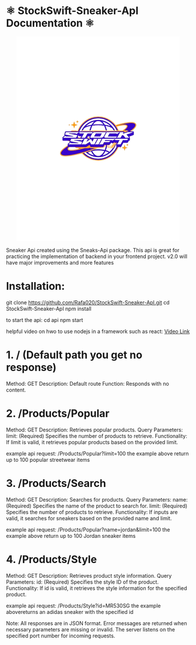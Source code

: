 # ⚛️ StockSwift-Sneaker-ApI Documentation ⚛️

<p align="center">
<img src="./img/stockswift-logo.png"></img>
</p>

Sneaker Api created using the Sneaks-Api package.
This api is great for practicing the implementation of backend in your frontend project. v2.0 will have major improvements and more features

# Installation:

git clone https://github.com/Rafa020/StockSwift-Sneaker-ApI.git
cd StockSwift-Sneaker-ApI
npm install

to start the api:
cd api
npm start

helpful video on hwo to use nodejs in a framework such as react:
<a href="https://youtu.be/w3vs4a03y3I?si=R9espNFXuQnO6kod" target="_blank">
Video Link
</a>
 # 1. / (Default path you get no response)
Method: GET
Description: Default route
Function: Responds with no content.

# 2. /Products/Popular
Method: GET
Description: Retrieves popular products.
Query Parameters:
limit: (Required) Specifies the number of products to retrieve.
Functionality:
If limit is valid, it retrieves popular products based on the provided limit.

example api request: /Products/Popular?limit=100
the example above return up to 100 popular streetwear items



# 3. /Products/Search
Method: GET
Description: Searches for products.
Query Parameters:
name: (Required) Specifies the name of the product to search for.
limit: (Required) Specifies the number of products to retrieve.
Functionality:
If inputs are valid, it searches for sneakers based on the provided name and limit.

example api request: /Products/Popular?name=jordan&limit=100
the example above return up to 100 Jordan sneaker items


# 4. /Products/Style
Method: GET
Description: Retrieves product style information.
Query Parameters:
id: (Required) Specifies the style ID of the product.
Functionality:
If id is valid, it retrieves the style information for the specified product.


example api request: /Products/Style?id=MR530SG
the example abovereturns an adidas sneaker with the specified id


Note:
All responses are in JSON format.
Error messages are returned when necessary parameters are missing or invalid.
The server listens on the specified port number for incoming requests.
